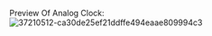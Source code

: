 Preview Of Analog Clock:
![37210512-ca30de25ef21ddffe494eaae809994c3](https://user-images.githubusercontent.com/88980866/219699047-10140c94-0010-4f4c-a3e3-dbc49acb8033.png)
